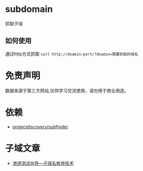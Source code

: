 # subdomain

抓取子域

## 如何使用

通过http方式抓取
`curl http://doamin:port/?doamin=需要抓取的域名`

# 免责声明

数据来源于第三方网站,仅供学习交流使用，请勿用于商业用途。

# 依赖

* [projectdiscovery/subfinder](https://github.com/projectdiscovery/subfinder)

# 子域文章
 * [渗透测试向导—子域名枚举技术](https://zhuanlan.zhihu.com/p/31160156)